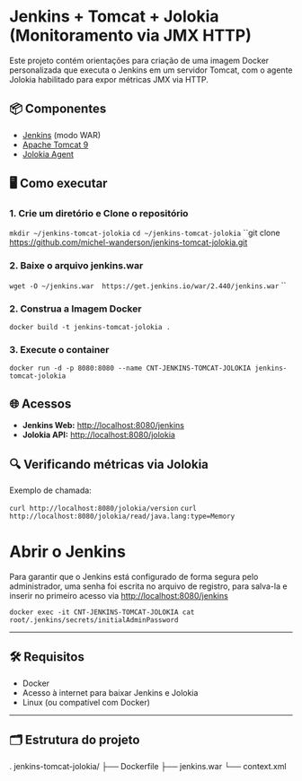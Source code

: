 # Jenkins + Tomcat + Jolokia (Monitoramento via JMX HTTP)

Este projeto contém orientações para criação de uma imagem Docker personalizada que executa o Jenkins em um servidor Tomcat, com o agente Jolokia habilitado para expor métricas JMX via HTTP.

## 📦 Componentes

- [Jenkins](https://www.jenkins.io/) (modo WAR)
- [Apache Tomcat 9](https://tomcat.apache.org/)
- [Jolokia Agent](https://jolokia.org/) 



##  🖥️ Como executar


### 1.  Crie um diretório e Clone o repositório

`mkdir ~/jenkins-tomcat-jolokia`
``cd ~/jenkins-tomcat-jolokia``
``git clone https://github.com/michel-wanderson/jenkins-tomcat-jolokia.git



### 2. Baixe o arquivo jenkins.war
`wget -O ~/jenkins.war  https://get.jenkins.io/war/2.440/jenkins.war`
``


### 2. Construa a Imagem Docker

``docker build -t jenkins-tomcat-jolokia .``


### 3. Execute o container

``docker run -d -p 8080:8080 --name CNT-JENKINS-TOMCAT-JOLOKIA jenkins-tomcat-jolokia``


## 🌐 Acessos
- **Jenkins Web:** [http://localhost:8080/jenkins](http://localhost:8080/jenkins)
- **Jolokia API:** [http://localhost:8080/jolokia](http://localhost:8080/jolokia)


## 🔍 Verificando métricas via Jolokia
Exemplo de chamada:

`curl http://localhost:8080/jolokia/version`
`curl http://localhost:8080/jolokia/read/java.lang:type=Memory`


# Abrir o Jenkins
Para garantir que o Jenkins está configurado de forma segura pelo administrador, uma senha foi escrita no arquivo de registro, para salva-la e inserir no primeiro acesso via  [http://localhost:8080/jenkins](http://localhost:8080/jenkins)

`docker exec -it CNT-JENKINS-TOMCAT-JOLOKIA cat root/.jenkins/secrets/initialAdminPassword`



---

## 🛠️ Requisitos

- Docker
- Acesso à internet para baixar Jenkins e Jolokia
- Linux (ou compatível com Docker)

---

## 🗂️ Estrutura do projeto

.
jenkins-tomcat-jolokia/
├── Dockerfile
├── jenkins.war
└── context.xml
